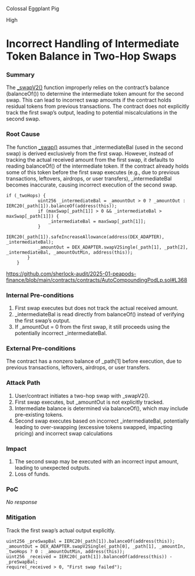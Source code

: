 Colossal Eggplant Pig

High

# Incorrect Handling of Intermediate Token Balance in Two-Hop Swaps

### Summary

The [_swapV2()](https://github.com/sherlock-audit/2025-01-peapods-finance/blob/main/contracts/contracts/AutoCompoundingPodLp.sol#L368) function improperly relies on the contract’s balance (balanceOf()) to determine the intermediate token amount for the second swap. This can lead to incorrect swap amounts if the contract holds residual tokens from previous transactions. The contract does not explicitly track the first swap’s output, leading to potential miscalculations in the second swap.

### Root Cause

The function [_swap()](https://github.com/sherlock-audit/2025-01-peapods-finance/blob/main/contracts/contracts/AutoCompoundingPodLp.sol#L368) assumes that _intermediateBal (used in the second swap) is derived exclusively from the first swap.
However, instead of tracking the actual received amount from the first swap, it defaults to reading balanceOf() of the intermediate token.
If the contract already holds some of this token before the first swap executes (e.g., due to previous transactions, leftovers, airdrops, or user transfers), _intermediateBal becomes inaccurate, causing incorrect execution of the second swap.

```solidity
if (_twoHops) {
            uint256 _intermediateBal = _amountOut > 0 ? _amountOut : IERC20(_path[1]).balanceOf(address(this));
            if (maxSwap[_path[1]] > 0 && _intermediateBal > maxSwap[_path[1]]) {
                _intermediateBal = maxSwap[_path[1]];
            }
            IERC20(_path[1]).safeIncreaseAllowance(address(DEX_ADAPTER), _intermediateBal);
            _amountOut = DEX_ADAPTER.swapV2Single(_path[1], _path[2], _intermediateBal, _amountOutMin, address(this));
        }
    }
```
https://github.com/sherlock-audit/2025-01-peapods-finance/blob/main/contracts/contracts/AutoCompoundingPodLp.sol#L368

### Internal Pre-conditions

1. First swap executes but does not track the actual received amount.
2. _intermediateBal is read directly from balanceOf() instead of verifying the first swap’s output.
3. If _amountOut = 0 from the first swap, it still proceeds using the potentially incorrect _intermediateBal.


### External Pre-conditions

The contract has a nonzero balance of _path[1] before execution, due to previous transactions, leftovers, airdrops, or user transfers.


### Attack Path

1. User/contract initiates a two-hop swap with _swapV2().
2. First swap executes, but _amountOut is not explicitly tracked.
3. Intermediate balance is determined via balanceOf(), which may include pre-existing tokens.
4. Second swap executes based on incorrect _intermediateBal, potentially leading to over-swapping (excessive tokens swapped, impacting pricing) and incorrect swap calculations


### Impact

1. The second swap may be executed with an incorrect input amount, leading to unexpected outputs.
2. Loss of funds.

### PoC

_No response_

### Mitigation

Track the first swap’s actual output explicitly.

```solidity
uint256 _preSwapBal = IERC20(_path[1]).balanceOf(address(this));
_amountOut = DEX_ADAPTER.swapV2Single(_path[0], _path[1], _amountIn, _twoHops ? 0 : _amountOutMin, address(this));
uint256 _received = IERC20(_path[1]).balanceOf(address(this)) - _preSwapBal;
require(_received > 0, "First swap failed");
```